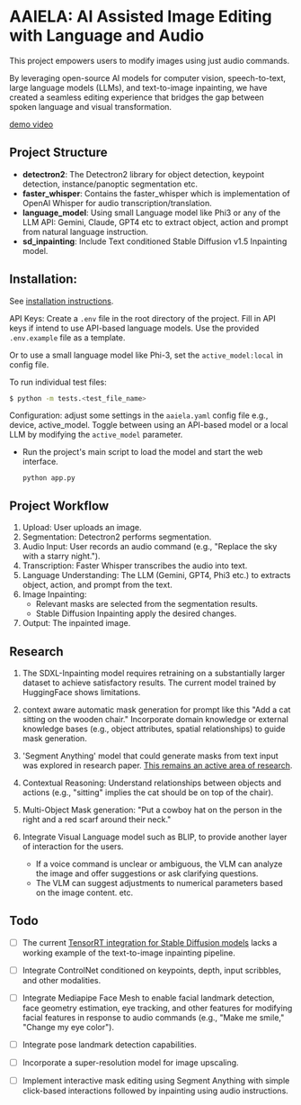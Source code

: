 # AAIELA: AI Assisted Image Editing with Language and Audio

This project empowers users to modify images using just audio commands.

By leveraging open-source AI models for computer vision, speech-to-text, large language models (LLMs),
and text-to-image inpainting, we have created a seamless editing experience that bridges the gap between
spoken language and visual transformation.

[demo video](docs/demo.mp4)

## Project Structure

- **detectron2**: The Detectron2 library for object detection, keypoint detection, instance/panoptic segmentation etc.
- **faster_whisper**: Contains the faster_whisper which is implementation of OpenAI Whisper for audio transcription/translation.
- **language_model**: Using small Language model like Phi3 or any of the LLM API: Gemini, Claude, GPT4 etc to extract object, action and prompt from natural language instruction.
- **sd_inpainting**: Include Text conditioned Stable Diffusion v1.5 Inpainting model.

## Installation:

See [installation instructions](INSTALL.md).

API Keys: Create a `.env` file in the root directory of the project. Fill in API keys if intend to use API-based
language models. Use the provided `.env.example` file as a template.

Or to use a small language model like Phi-3, set the `active_model:local` in config file.

To run individual test files:

```bash
$ python -m tests.<test_file_name>
```

Configuration: adjust some settings in the `aaiela.yaml` config file e.g., device, active_model.
Toggle between using an API-based model or a local LLM by modifying the `active_model` parameter.

- Run the project's main script to load the model and start the web interface.

  `python app.py`

## Project Workflow

1. Upload: User uploads an image.
2. Segmentation: Detectron2 performs segmentation.
3. Audio Input: User records an audio command (e.g., "Replace the sky with a starry night.").
4. Transcription: Faster Whisper transcribes the audio into text.
5. Language Understanding: The LLM (Gemini, GPT4, Phi3 etc.) to extracts object, action, and prompt from the text.
6. Image Inpainting:
   - Relevant masks are selected from the segmentation results.
   - Stable Diffusion Inpainting apply the desired changes.
7. Output: The inpainted image.

## Research

1. The SDXL-Inpainting model requires retraining on a substantially larger dataset to achieve satisfactory results. The current model trained by HuggingFace shows limitations.

2. context aware automatic mask generation for prompt like this "Add a cat sitting on the wooden chair." Incorporate domain knowledge or external knowledge bases (e.g., object attributes, spatial relationships) to guide mask generation.

3. 'Segment Anything' model that could generate masks from text input was explored in research paper. [This remains an active area of research](https://github.com/IDEA-Research/Grounded-Segment-Anything).

4. Contextual Reasoning: Understand relationships between objects and actions (e.g., "sitting" implies the cat should be on top of the chair).

5. Multi-Object Mask generation: "Put a cowboy hat on the person in the right and a red scarf around their neck."

6. Integrate Visual Language model such as BLIP, to provide another layer of interaction for the users.
   - If a voice command is unclear or ambiguous, the VLM can analyze the image and offer
     suggestions or ask clarifying questions.
   - The VLM can suggest adjustments to numerical parameters based on the image content.
     etc.

## Todo

- [ ] The current [TensorRT integration for Stable Diffusion models](https://github.com/NVIDIA/TensorRT/tree/release/10.0/demo/Diffusion) lacks a working example of the text-to-image inpainting pipeline.

- [ ] Integrate ControlNet conditioned on keypoints, depth, input scribbles, and other modalities.

- [ ] Integrate Mediapipe Face Mesh to enable facial landmark detection, face geometry estimation,
      eye tracking, and other features for modifying facial features in response to audio commands (e.g., "Make me smile," "Change my eye color").

- [ ] Integrate pose landmark detection capabilities.
- [ ] Incorporate a super-resolution model for image upscaling.
- [ ] Implement interactive mask editing using Segment Anything with simple click-based interactions followed by inpainting using audio instructions.
